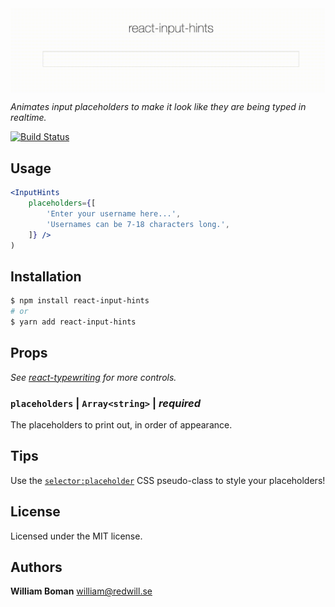 <img align="center" alt="react-input-hints" src="https://raw.githubusercontent.com/williamboman/react-input-hints/master/example.gif" />

*Animates input placeholders to make it look like they are being typed in realtime.*

[![Build Status](https://travis-ci.org/williamboman/react-input-hints.svg?branch=gh-pages)](https://travis-ci.org/williamboman/react-input-hints/branches)

## Usage

```jsx
<InputHints
    placeholders={[
        'Enter your username here...',
        'Usernames can be 7-18 characters long.',
    ]} />
)
```

## Installation

```sh
$ npm install react-input-hints
# or
$ yarn add react-input-hints
```

## Props

*See [react-typewriting](https://github.com/williamboman/react-typewriting#props) for more controls.*

### `placeholders` | `Array<string>` | *required*

The placeholders to print out, in order of appearance.

## Tips

Use the [`selector:placeholder`](http://css-tricks.com/snippets/css/style-placeholder-text/) CSS pseudo-class to style your placeholders!

## License

Licensed under the MIT license.

## Authors

**William Boman** <william@redwill.se>
